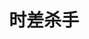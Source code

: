 ---
description: 经常参加跨国电话会议？这个app可以帮助你正确转换时区，也可以设定闹钟。
layout: post
results:
- primaryGenreName: Utilities
  version: '1.0'
  trackViewUrl: https://itunes.apple.com/cn/app/shi-cha-sha-shou/id909352925?mt=8&uo=4
  artworkUrl100: http://a153.phobos.apple.com/us/r30/Purple4/v4/76/00/20/76002070-fa93-0021-7e11-f1e686588a26/mzl.hxwdmilo.jpg
  artworkUrl60: http://a1425.phobos.apple.com/us/r30/Purple4/v4/f5/50/77/f5507745-9575-6da3-e758-7c9bf8cf16aa/AppIcon60x60_2x.png
  userRatingCountForCurrentVersion: 1
  minimumOsVersion: '7.1'
  sellerName: HaoAn Wang
  supportedDevices:
  - iPhone4S
  - iPadFourthGen4G
  - iPadFourthGen
  - iPadThirdGen4G
  - iPodTouchFifthGen
  - iPhone5s
  - iPad2Wifi
  - iPadThirdGen
  - iPadMini4G
  - iPhone5c
  - iPhone5
  - iPadMini
  - iPhone4
  - iPad23G
  genres:
  - 工具
  - 生活
  trackName: 时差杀手
  description: '时差杀手是一款以简洁和易用为目标的世界时间应用，你不仅可以用它查询世界各个地区现在的时间，还可以把任意时区的任意时间点转换成你所在时区的时间，并且添加提醒。


    你可以想象一下，当你要看德甲联赛却只知道德国时间什么时候开始的时候，你可以选择比赛开始的时间和所在的时区，然后你所在地的时间便自动出现在你的手机上，同时也会自动添加提醒。


    你可以想象一下，你要在多伦多时间24号下午8点选课，但是你在中国，到底是几号选课，这时候同样轻松设置一下，一切一目了然。


    你可以不必想象了，立马下载！


    特色功能：

    1.简洁，易用，一目了然

    2.世界各个时区的时间一手掌握

    3.添加具体时间轻松转换为所在地时间

    4.转换时间并设置提醒，一切是实物尽在把控

    ---------------------

    任何建议，请联系：bluepi0j@gmail.com'
  price: 0
  trackId: 909352925
  releaseDate: '2014-08-24T08:31:25Z'
  screenshotUrls:
  - http://a2.mzstatic.com/us/r30/Purple5/v4/3f/b0/6f/3fb06f30-d226-5c45-bf95-1dba936b618f/screen1136x1136.jpeg
  - http://a4.mzstatic.com/us/r30/Purple3/v4/44/57/31/4457310e-8865-48be-9625-1254ffb0c932/screen1136x1136.jpeg
  - http://a2.mzstatic.com/us/r30/Purple5/v4/d8/04/2e/d8042eb5-9263-3362-32f0-75c1b0d8d671/screen1136x1136.jpeg
  - http://a5.mzstatic.com/us/r30/Purple5/v4/ab/e7/36/abe7369e-3bff-59cd-c1d0-bed44b185bb3/screen1136x1136.jpeg
  - http://a3.mzstatic.com/us/r30/Purple3/v4/d8/ff/92/d8ff92ee-564b-7e42-239a-58fedbdd7e63/screen1136x1136.jpeg
  artistViewUrl: https://itunes.apple.com/cn/artist/haoan-wang/id909352928?uo=4
  primaryGenreId: 6002
  averageUserRatingForCurrentVersion: 5
  kind: software
  fileSizeBytes: '486284'
  bundleId: com.bluepi0j.shichashashou
  trackContentRating: 4+
  artistName: HaoAn Wang
  trackCensoredName: 时差杀手
  isGameCenterEnabled: false
  contentAdvisoryRating: 4+
  languageCodesISO2A:
  - EN
  features: &a []
  wrapperType: software
  artworkUrl512: http://a153.phobos.apple.com/us/r30/Purple4/v4/76/00/20/76002070-fa93-0021-7e11-f1e686588a26/mzl.hxwdmilo.jpg
  formattedPrice: 免费
  artistId: 909352928
  genreIds:
  - '6002'
  - '6012'
  currency: CNY
  ipadScreenshotUrls: *a
category: 工具
tags: tag1
resultCount: 1
title: 时差杀手

---